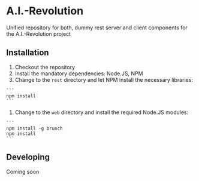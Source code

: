 A.I.-Revolution
===============

Unified repository for both, dummy rest server and client components for the A.I.-Revolution project

Installation
------------

  1. Checkout the repository
  1. Install the mandatory dependencies: Node.JS, NPM
  1. Change to the ``rest`` directory and let NPM install the necessary libraries:

    ```
    npm install
    ```

  1. Change to the ``web`` directory and install the required Node.JS modules:

    ```
    npm install -g brunch
    npm install
    ```

Developing
----------

Coming soon